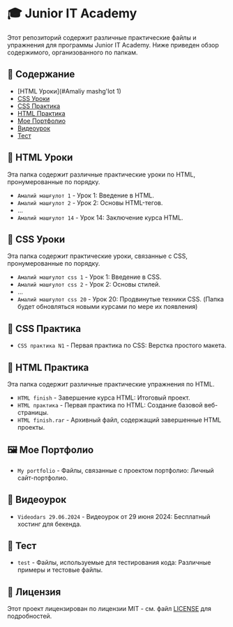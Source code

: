 # 🎓 Junior IT Academy

Этот репозиторий содержит различные практические файлы и упражнения для программы Junior IT Academy. Ниже приведен обзор содержимого, организованного по папкам.

## 📑 Содержание

- [HTML Уроки](#Amaliy mashg'lot 1)
- [CSS Уроки](#css-уроки)
- [CSS Практика](#css-практика)
- [HTML Практика](#html-практика)
- [Мое Портфолио](#мое-портфолио)
- [Видеоурок](#видеоурок)
- [Тест](#тест)

## 📘 HTML Уроки

Эта папка содержит различные практические уроки по HTML, пронумерованные по порядку.

- `Амалий машғулот 1` - Урок 1: Введение в HTML.
- `Амалий машғулот 2` - Урок 2: Основы HTML-тегов.
- ...
- `Амалий машғулот 14` - Урок 14: Заключение курса HTML.

## 📗 CSS Уроки

Эта папка содержит практические уроки, связанные с CSS, пронумерованные по порядку.

- `Амалий машғулот css 1` - Урок 1: Введение в CSS.
- `Амалий машғулот css 2` - Урок 2: Основы стилей.
- ...
- `Амалий машғулот css 20` - Урок 20: Продвинутые техники CSS. (Папка будет обновляться новыми курсами по мере их появления)

## 📙 CSS Практика

- `CSS практика N1` - Первая практика по CSS: Верстка простого макета.

## 📕 HTML Практика

Эта папка содержит различные практические упражнения по HTML.

- `HTML finish` - Завершение курса HTML: Итоговый проект.
- `HTML практика` - Первая практика по HTML: Создание базовой веб-страницы.
- `HTML finish.rar` - Архивный файл, содержащий завершенные HTML проекты.

## 🖼 Мое Портфолио

- `My portfolio` - Файлы, связанные с проектом портфолио: Личный сайт-портфолио.

## 🎥 Видеоурок

- `Videodars 29.06.2024` - Видеоурок от 29 июня 2024: Бесплатный хостинг для бекенда.

## 🔬 Тест

- `test` - Файлы, используемые для тестирования кода: Различные примеры и тестовые файлы.

## 📜 Лицензия

Этот проект лицензирован по лицензии MIT - см. файл [LICENSE](LICENSE) для подробностей.
